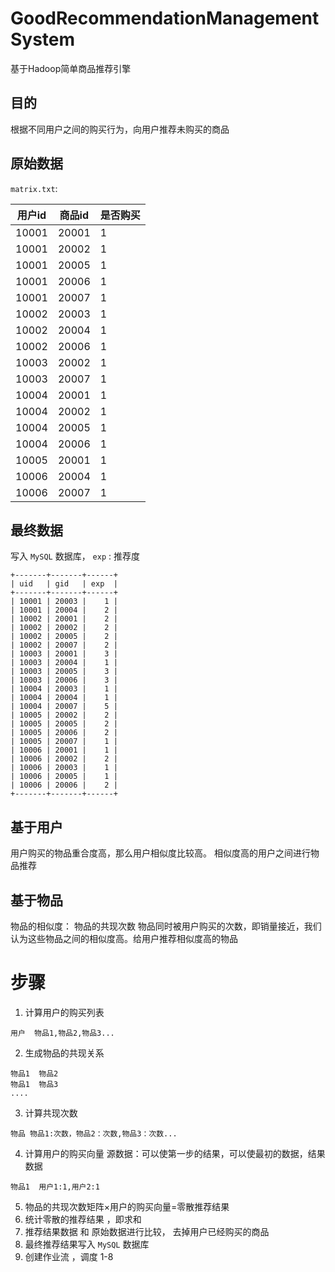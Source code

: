 # GoodRecommendationManagementSystem

基于Hadoop简单商品推荐引擎

## 目的

根据不同用户之间的购买行为，向用户推荐未购买的商品

## 原始数据

`matrix.txt`:

|用户id|商品id|是否购买|
|---|---|---|
|10001  | 20001  | 1|
|10001  | 20002  | 1|
|10001  | 20005  | 1|
|10001  | 20006  | 1|
|10001  | 20007  | 1|
|10002  | 20003  | 1|
|10002  | 20004  | 1|
|10002  | 20006  | 1|
|10003  | 20002  | 1|
|10003  | 20007  | 1|
|10004  | 20001  | 1|
|10004  | 20002  | 1|
|10004  | 20005  | 1|
|10004  | 20006  | 1|
|10005  | 20001  | 1|
|10006  | 20004  | 1|
|10006  | 20007  | 1|

## 最终数据

写入 `MySQL` 数据库， `exp` : 推荐度

```
+-------+-------+------+
| uid   | gid   | exp  |
+-------+-------+------+
| 10001 | 20003 |    1 |
| 10001 | 20004 |    2 |
| 10002 | 20001 |    2 |
| 10002 | 20002 |    2 |
| 10002 | 20005 |    2 |
| 10002 | 20007 |    2 |
| 10003 | 20001 |    3 |
| 10003 | 20004 |    1 |
| 10003 | 20005 |    3 |
| 10003 | 20006 |    3 |
| 10004 | 20003 |    1 |
| 10004 | 20004 |    1 |
| 10004 | 20007 |    5 |
| 10005 | 20002 |    2 |
| 10005 | 20005 |    2 |
| 10005 | 20006 |    2 |
| 10005 | 20007 |    1 |
| 10006 | 20001 |    1 |
| 10006 | 20002 |    2 |
| 10006 | 20003 |    1 |
| 10006 | 20005 |    1 |
| 10006 | 20006 |    2 |
+-------+-------+------+

```

## 基于用户

用户购买的物品重合度高，那么用户相似度比较高。 相似度高的用户之间进行物品推荐


## 基于物品

物品的相似度： 物品的共现次数
物品同时被用户购买的次数，即销量接近，我们认为这些物品之间的相似度高。给用户推荐相似度高的物品 


# 步骤

1. 计算用户的购买列表
```
用户  物品1,物品2,物品3...
```
2. 生成物品的共现关系
```
物品1  物品2
物品1  物品3
....
```
3. 计算共现次数
```
物品 物品1:次数，物品2：次数,物品3：次数...
```
4. 计算用户的购买向量
源数据：可以使第一步的结果，可以使最初的数据，结果数据
```
物品1  用户1:1,用户2:1
```
5. 物品的共现次数矩阵×用户的购买向量=零散推荐结果
6. 统计零散的推荐结果 ，即求和
7. 推荐结果数据 和 原始数据进行比较， 去掉用户已经购买的商品
8. 最终推荐结果写入 `MySQL` 数据库
9. 创建作业流 ，调度 1-8 
